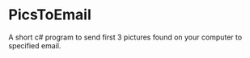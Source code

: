 # PicsToEmail
A short c# program to send first 3 pictures found on your computer to specified email.
